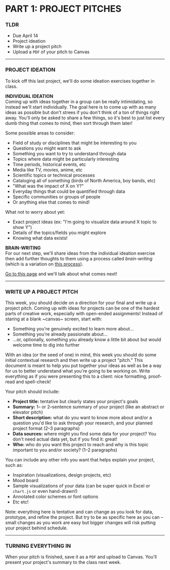 # PART 1: PROJECT PITCHES  

### TLDR  
* Due April 14  
* Project ideation  
* Write up a project pitch  
* Upload a `PDF` of your pitch to Canvas  

***

### PROJECT IDEATION  
To kick off this last project, we'll do some ideation exercises together in class.

**INDIVIDUAL IDEATION**  
Coming up with ideas together in a group can be really intimidating, so instead we'll start individually. The goal here is to come up with as many ideas as possible but don't strees if you don't think of a ton of things right away. You'll only be asked to share a few things, so it's best to just list every dumb thing that comes to mind, then sort through them later!

Some possible areas to consider:  
* Field of study or disciplines that might be interesting to you  
* Questions you might want to ask  
* Something you want to try to understand through data  
* Topics where data might be particularly interesting  
* Time periods, historical events, etc  
* Media like TV, movies, anime, etc  
* Scientific topics or technical processes  
* Cataloging all of something (birds of North America, boy bands, etc)  
* "What was the impact of X on Y?"  
* Everyday things that could be quantified through data  
* Specific communities or groups of people  
* Or anything else that comes to mind!  

What not to worry about yet:  
* Exact project ideas (ex: "I'm going to visualize data around X topic to show Y")  
* Details of the topics/fields you might explore  
* Knowing what data exists!  

**BRAIN-WRITING**  
For our next step, we'll share ideas from the individual ideation exercise then add further thoughts to them using a process called *brain-writing* (which is a variation on [this process](https://en.wikipedia.org/wiki/6-3-5_Brainwriting)).

[Go to this page](https://docs.google.com/spreadsheets/d/1GDo203sPzFkDA4DioVRNuSXdsDSyNBrUYP4aeaN18k8/edit?usp=sharing) and we'll talk about what comes next!

***

### WRITE UP A PROJECT PITCH  
This week, you should decide on a direction for your final and write up a project pitch. Coming up with ideas for projects can be one of the hardest parts of creative work, especially with open-ended assignments! Instead of staring at a blank ~canvas~ screen, start with:

* Something you're genuinely excited to learn more about...  
* Something you're already passionate about...  
* ...or, optionally, something you already know a little bit about but would welcome time to dig into further  

With an idea (or the seed of one) in mind, this week you should do some initial contextual research and then write up a project "pitch." This document is meant to help you put together your ideas as well as be a way for us to better understand what you're going to be working on. Write everything as if you were presenting this to a client: nice formatting, proof-read and spell-check!

Your pitch should include:  
* **Project title:** tentative but clearly states your project's goals  
* **Summary:** 1– or 2–sentence summary of your project (like an abstract or elevator pitch)  
* **Short description:** what do you want to know more about and/or a question you'd like to ask through your research, and your planned project format (2–3 paragraphs)  
* **Data sources:** where might you find some data for your project? You don't need actual data yet, but if you find it: great!    
* **Who:** who do you want this project to reach and why is this topic important to you and/or society? (1–2 paragraphs)  

You can include any other info you want that helps explain your project, such as:  
* Inspiration (visualizations, design projects, etc)  
* Mood board
* Sample visualizations of your data (can be super quick in Excel or `chart.js` or even hand-drawn!)  
* Annotated color schemes or font options  
* Etc etc!  

Note: everything here is tentative and can change as you look for data, prototype, and refine the project. But try to be as specific here as you can – small changes as you work are easy but bigger changes will risk putting your project behind schedule.

***

### TURNING EVERYTHING IN  
When your pitch is finished, save it as a `PDF` and upload to Canvas. You'll present your project's summary to the class next week.

